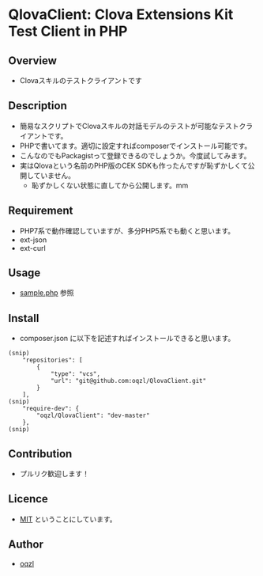 # QlovaClient: Clova Extensions Kit Test Client in PHP

## Overview
- Clovaスキルのテストクライアントです

## Description
- 簡易なスクリプトでClovaスキルの対話モデルのテストが可能なテストクライアントです。
- PHPで書いてます。適切に設定すればcomposerでインストール可能です。
- こんなのでもPackagistって登録できるのでしょうか。今度試してみます。
- 実はQlovaという名前のPHP版のCEK SDKも作ったんですが恥ずかしくて公開していません。
  - 恥ずかしくない状態に直してから公開します。mm

## Requirement
- PHP7系で動作確認していますが、多分PHP5系でも動くと思います。
- ext-json
- ext-curl

## Usage
- [sample.php](https://github.com/oqzl/QlovaClient/blob/master/sample.php) 参照

## Install
- composer.json に以下を記述すればインストールできると思います。
```
(snip)
    "repositories": [
        {
            "type": "vcs",
            "url": "git@github.com:oqzl/QlovaClient.git"
        }
    ],
(snip)
    "require-dev": {
        "oqzl/QlovaClient": "dev-master"
    },
(snip)
```

## Contribution
- プルリク歓迎します！

## Licence
- [MIT](https://github.com/oqzl/QlovaClient/blob/master/LICENSE) ということにしています。

## Author
- [oqzl](https://github.com/oqzl)
